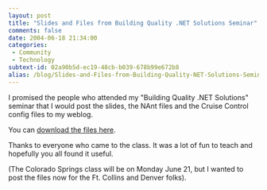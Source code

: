 ```yaml
---
layout: post
title: "Slides and Files from Building Quality .NET Solutions Seminar"
comments: false
date: 2004-06-18 21:34:00
categories:
 - Community
 - Technology
subtext-id: 02a90b5d-ec19-48cb-b039-678b99e672b8
alias: /blog/Slides-and-Files-from-Building-Quality-NET-Solutions-Seminar.aspx
---
```



I promised the people who attended my "Building Quality .NET Solutions" seminar that I would post the slides, the NAnt files and the Cruise Control config files to my weblog.

You can [download the files here](http://www.peterprovost.org/Files/Building_Quality_DotNET_Solutions.zip).

Thanks to everyone who came to the class. It was a lot of fun to teach and hopefully you all found it useful.

(The Colorado Springs class will be on Monday June 21, but I wanted to post the files now for the Ft. Collins and Denver folks).
